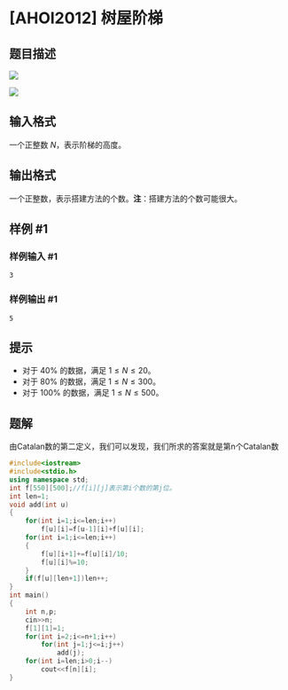 # [AHOI2012] 树屋阶梯

## 题目描述

![](https://cdn.luogu.com.cn/upload/pic/1630.png) 

 ![](https://cdn.luogu.com.cn/upload/pic/1631.png)

## 输入格式

一个正整数 $N$，表示阶梯的高度。

## 输出格式

一个正整数，表示搭建方法的个数。**注**：搭建方法的个数可能很大。

## 样例 #1

### 样例输入 #1

```
3
```

### 样例输出 #1

```
5
```

## 提示

- 对于 $40\%$ 的数据，满足 $1\le N\le 20$。
- 对于 $80\%$ 的数据，满足 $1\le N\le 300$。
- 对于 $100\%$ 的数据，满足 $1\le N\le 500$。

## 题解
由Catalan数的第二定义，我们可以发现，我们所求的答案就是第n个Catalan数

```cpp
#include<iostream>
#include<stdio.h>
using namespace std;
int f[550][500];//f[i][j]表示第i个数的第j位。 
int len=1;
void add(int u)
{
	for(int i=1;i<=len;i++)
		f[u][i]=f[u-1][i]+f[u][i];
	for(int i=1;i<=len;i++)
	{
		f[u][i+1]+=f[u][i]/10;
		f[u][i]%=10;
	}
	if(f[u][len+1])len++;
}
int main()
{
	int n,p;
	cin>>n;
	f[1][1]=1;
	for(int i=2;i<=n+1;i++)
		for(int j=1;j<=i;j++)
			add(j);
	for(int i=len;i>0;i--)
		cout<<f[n][i];
}
```